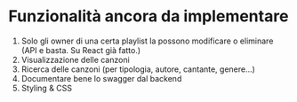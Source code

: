 # Funzionalità ancora da implementare

1) Solo gli owner di una certa playlist la possono modificare o eliminare (API e basta. Su React già fatto.)
2) Visualizzazione delle canzoni
3) Ricerca delle canzoni (per tipologia, autore, cantante, genere...)
4) Documentare bene lo swagger dal backend
5) Styling & CSS